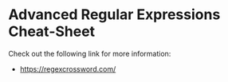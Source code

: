 # Advanced Regular Expressions Cheat-Sheet

Check out the following link for more information:

* https://regexcrossword.com/